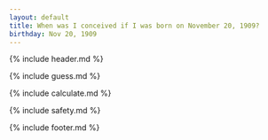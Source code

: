 ```yaml
---
layout: default
title: When was I conceived if I was born on November 20, 1909?
birthday: Nov 20, 1909
---
```


{% include header.md %}

{% include guess.md %}

{% include calculate.md %}

{% include safety.md %}

{% include footer.md %}



